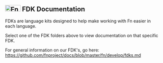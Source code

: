 ## <img src="https://fnproject.io/images/fn-300x125.png" alt="Fn Project Logo" height="21" width="50"> FDK Documentation

FDKs are language kits designed to help make working with Fn easier in each language.

Select one of the FDK folders above to view documentation on that specific FDK.

For general information on our FDK's, go here: https://github.com/fnproject/docs/blob/master/fn/develop/fdks.md